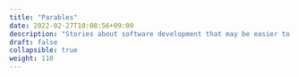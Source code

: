 ```yaml
---
title: "Parables"
date: 2022-02-27T10:08:56+09:00
description: "Stories about software development that may be easier to remember and learn from."
draft: false
collapsible: true
weight: 110
---
```


